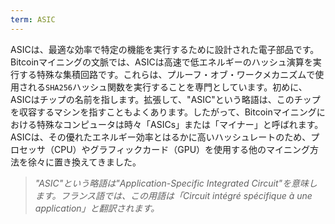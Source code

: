 ```yaml
---
term: ASIC
---
```


ASICは、最適な効率で特定の機能を実行するために設計された電子部品です。Bitcoinマイニングの文脈では、ASICは高速で低エネルギーのハッシュ演算を実行する特殊な集積回路です。これらは、プルーフ・オブ・ワークメカニズムで使用される`SHA256`ハッシュ関数を実行することを専門としています。初めに、ASICはチップの名前を指します。拡張して、"ASIC"という略語は、このチップを収容するマシンを指すこともよくあります。したがって、Bitcoinマイニングにおける特殊なコンピュータは時々「ASICs」または「マイナー」と呼ばれます。ASICは、その優れたエネルギー効率とはるかに高いハッシュレートのため、プロセッサ（CPU）やグラフィックカード（GPU）を使用する他のマイニング方法を徐々に置き換えてきました。

>*"ASIC"という略語は"Application-Specific Integrated Circuit"を意味します。フランス語では、この用語は「Circuit intégré spécifique à une application」と翻訳されます。*